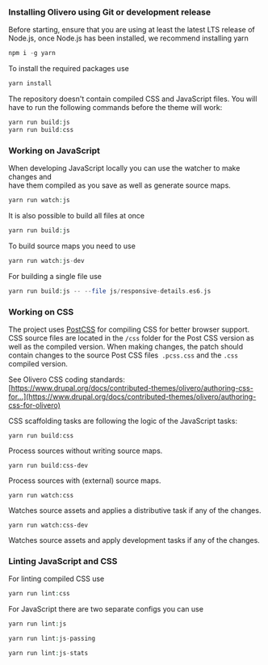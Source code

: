 ### Installing Olivero using Git or development release

Before starting, ensure that you are using at least the latest LTS release of Node.js, once Node.js has been installed, we recommend installing yarn

```php
npm i -g yarn

```

To install the required packages use

```php
yarn install

```

The repository doesn't contain compiled CSS and JavaScript files. You will have to run the following commands before the theme will work:

```php
yarn run build:js
yarn run build:css

```

### Working on JavaScript

When developing JavaScript locally you can use the watcher to make changes and  
have them compiled as you save as well as generate source maps.

```php
yarn run watch:js

```

It is also possible to build all files at once

```php
yarn run build:js

```

To build source maps you need to use

```php
yarn run watch:js-dev

```

For building a single file use

```php
yarn run build:js -- --file js/responsive-details.es6.js

```

### Working on CSS

The project uses [PostCSS](https://postcss.org/) for compiling CSS for better browser support. CSS source files are located in the `/css` folder for the Post CSS version as well as the compiled version. When making changes, the patch should contain changes to the source Post CSS files` .pcss.css` and the `.css` compiled version.

See Olivero CSS coding standards: [https://www.drupal.org/docs/contributed-themes/olivero/authoring-css-for...](https://www.drupal.org/docs/contributed-themes/olivero/authoring-css-for-olivero)

CSS scaffolding tasks are following the logic of the JavaScript tasks:

`yarn run build:css `

Process sources without writing source maps.

`yarn run build:css-dev `

Process sources with (external) source maps.

`yarn run watch:css`

Watches source assets and applies a distributive task if any of the changes.

`yarn run watch:css-dev `

Watches source assets and apply development tasks if any of the changes.

### Linting JavaScript and CSS

For linting compiled CSS use

```php
yarn run lint:css

```

For JavaScript there are two separate configs you can use

```php
yarn run lint:js

yarn run lint:js-passing

yarn run lint:js-stats

```